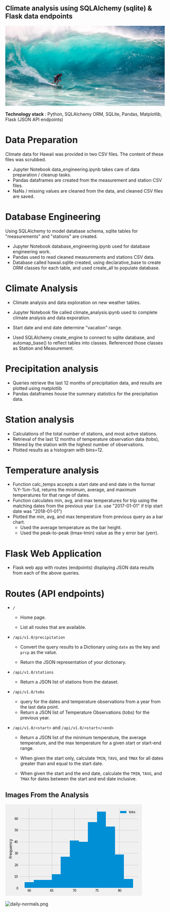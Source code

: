 ## Climate analysis using SQLAlchemy (sqlite) & Flask data endpoints

![surfs-up.jpeg](Images/surfs-up.jpeg)


__Technology stack__ : Python, SQLAlchemy ORM, SQLite, Pandas, Matplotlib, Flask (JSON API endpoints)

# Data Preparation
Climate data for Hawaii was provided in two CSV files. The content of these files was scrubbed.

* Jupyter Notebook data_engineering.ipynb takes care of data preparation / cleanup tasks.
* Pandas dataframes are created from the measurement and station CSV files.
* NaNs / missing values are cleaned from the data, and cleaned CSV files are saved.
# Database Engineering
Using SQLAlchemy to model database schema, sqlite tables for "measurements" and "stations" are created.

- Jupyter Notebook database_engineering.ipynb used for database engineering work.
- Pandas used to read cleaned measurements and stations CSV data.
- Database called hawaii.sqlite created, using declarative_base to create ORM classes for each table, and used create_all to  populate database.
# Climate Analysis
- Climate analysis and data exploration on new weather tables.

- Jupyter Notebook file called climate_analysis.ipynb used to complete climate analysis and data exporation.
- Start date and end date determine "vacation" range.
- Used SQLAlchemy create_engine to connect to sqlite database, and automap_base() to reflect tables into classes. Referenced those classes as Station and Measurement.

# Precipitation analysis
- Queries retrieve the last 12 months of precipitation data, and results are plotted using matplotlib
- Pandas dataframes house the summary statistics for the precipitation data.
# Station analysis
- Calculations of the total number of stations, and most active stations.
- Retrieval of the last 12 months of temperature observation data (tobs), filtered by the station with the highest number of observations.
- Plotted results as a histogram with bins=12.
# Temperature analysis
- Function calc_temps accepts a start date and end date in the format %Y-%m-%d, returns the minimum, average, and maximum temperatures for that range of dates.
- Function calculates min, avg, and max temperatures for trip using the matching dates from the previous year (i.e. use "2017-01-01" if trip start date was "2018-01-01")
- Plotted the min, avg, and max temperature from previous query as a bar chart.
  - Used the average temperature as the bar height.
  - Used the peak-to-peak (tmax-tmin) value as the y error bar (yerr).
 # Flask Web Application
  - Flask web app with routes (endpoints) displaying JSON data results from each of the above queries.

# Routes (API endpoints)
* `/`

  * Home page.

  * List all routes that are available.

* `/api/v1.0/precipitation`

  * Convert the query results to a Dictionary using `date` as the key and `prcp` as the value.

  * Return the JSON representation of your dictionary.

* `/api/v1.0/stations`

  * Return a JSON list of stations from the dataset.

* `/api/v1.0/tobs`
  * query for the dates and temperature observations from a year from the last data point.
  * Return a JSON list of Temperature Observations (tobs) for the previous year.

* `/api/v1.0/<start>` and `/api/v1.0/<start>/<end>`

  * Return a JSON list of the minimum temperature, the average temperature, and the max temperature for a given start or start-end range.

  * When given the start only, calculate `TMIN`, `TAVG`, and `TMAX` for all dates greater than and equal to the start date.

  * When given the start and the end date, calculate the `TMIN`, `TAVG`, and `TMAX` for dates between the start and end date inclusive.


## Images From the Analysis


![station-histogram.png](Images/station-histogram.png)

![daily-normals.png](daily-normals.png)

